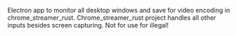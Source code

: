 Electron app to monitor all desktop windows and save for video encoding in chrome_streamer_rust. Chrome_streamer_rust project handles all other inputs besides screen capturing. Not for use for illegal!
